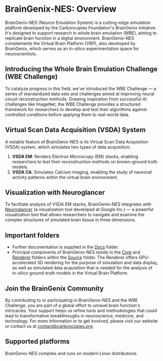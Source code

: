 # BrainGenix-NES: Overview

BrainGenix-NES (Neuron Emulation System) is a cutting-edge simulation platform developed by the Carboncopies Foundation's BrainGenix initiative. It's designed to support research in whole brain emulation (WBE), aiming to replicate brain function in a digital environment. BrainGenix-NES complements the Virtual Brain Platform (VBP), also developed by BrainGenix, which serves as an in-silico experimentation space for neuroscientists.

## Introducing the Whole Brain Emulation Challenge (WBE Challenge)

To catalyze progress in this field, we've introduced the WBE Challenge — a series of standardized data sets and challenges aimed at improving neural circuit reconstruction methods. Drawing inspiration from successful AI challenges like ImageNet, the WBE Challenge provides a structured framework for researchers to develop and test their algorithms against controlled conditions before applying them to real-world data.


## Virtual Scan Data Acquisition (VSDA) System

A notable feature of BrainGenix-NES is its Virtual Scan Data Acquisition (VSDA) system, which simulates two types of data acquisition:  
 1. **VSDA EM**: Renders Electron Microscopy (EM) stacks, enabling researchers to test their reconstruction methods on known-ground truth models.  
 2. **VSDA CA**: Simulates Calcium imaging, enabling the study of neuronal activity patterns within the virtual brain environment.  

## Visualization with Neuroglancer

To facilitate analysis of VSDA EM stacks, BrainGenix-NES integrates with [Neuroglancer](https://github.com/google/neuroglancer) (a visualization tool developed at Google Inc.) — a powerful visualization tool that allows researchers to navigate and examine the complex structures of simulated brain tissue in three dimensions.


## Important folders

- Further documentation is supplied in the [Docs](https://gitlab.braingenix.org/carboncopies/BrainGenix-NES/-/tree/master/Docs) folder.
- Principal components of BrainGenix-NES reside in the [Core](https://gitlab.braingenix.org/carboncopies/BrainGenix-NES/-/tree/master/Source/Core) and [Renderer](https://gitlab.braingenix.org/carboncopies/BrainGenix-NES/-/tree/master/Source/Renderer) folders within the [Source](https://gitlab.braingenix.org/carboncopies/BrainGenix-NES/-/tree/master/Source) folder. The Renderer offers GPU-accelerated 3D rendering for the purpose of simulation and data display, as well as simulated data acquisition that is needed for the analysis of in-silico ground-truth models in the Virtual Brain Platform.

## Join the BrainGenix Community

By contributing to or participating in BrainGenix-NES and the WBE Challenge, you are part of a global effort to unravel brain function's intricacies. Your support helps us refine tools and methodologies that could lead to transformative breakthroughs in neuroscience, medicine, and technology. For more information or to get involved, please visit our website or contact us at contact@carboncopies.org.


## Supported platforms

BrainGenix-NES compiles and runs on modern Linux distributions.
